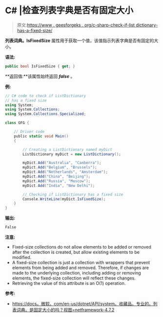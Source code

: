 # C# |检查列表字典是否有固定大小

> 原文:[https://www . geesforgeks . org/c-sharp-check-if-list dictionary-has-a-fixed-size/](https://www.geeksforgeeks.org/c-sharp-check-if-listdictionary-has-a-fixed-size/)

**列表词典。IsFixedSize** 属性用于获取一个值，该值指示列表字典是否有固定的大小。

**语法:**

```cs
public bool IsFixedSize { get; }

```

**返回值:**该属性始终返回 ***false*** 。

**例:**

```cs
// C# code to check if ListDictionary
// has a fixed size
using System;
using System.Collections;
using System.Collections.Specialized;

class GFG {

    // Driver code
    public static void Main()
    {

        // Creating a ListDictionary named myDict
        ListDictionary myDict = new ListDictionary();

        myDict.Add("Australia", "Canberra");
        myDict.Add("Belgium", "Brussels");
        myDict.Add("Netherlands", "Amsterdam");
        myDict.Add("China", "Beijing");
        myDict.Add("Russia", "Moscow");
        myDict.Add("India", "New Delhi");

        // Checking if ListDictionary has a fixed size
        Console.WriteLine(myDict.IsFixedSize);
    }
}
```

**输出:**

```cs
False

```

**注意:**

*   Fixed-size collections do not allow elements to be added or removed after the collection is created, but allow existing elements to be modified.
*   A fixed-size collection is just a collection with wrappers that prevent elements from being added and removed. Therefore, if changes are made to the underlying collection, including adding or removing elements, the fixed-size collection will reflect these changes.
*   Retrieving the value of this attribute is an O(1) operation.

**参考:**

*   [https://docs。微软。com/en-us/dotnet/API/system。收藏品。专业的。列表词典。是固定大小的吗？视图=netframework-4.7.2](https://docs.microsoft.com/en-us/dotnet/api/system.collections.specialized.listdictionary.isfixedsize?view=netframework-4.7.2)
